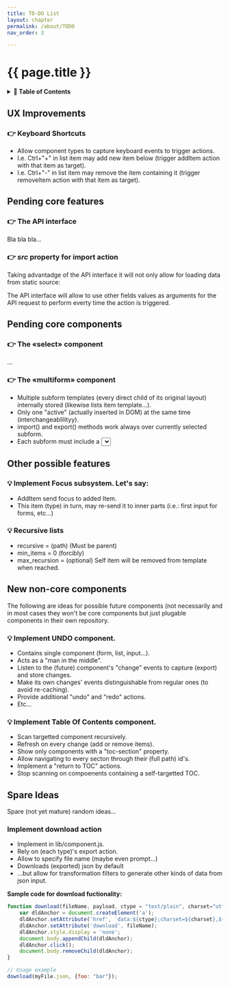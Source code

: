 ```yaml
---
title: TO-DO List
layout: chapter
permalink: /about/TODO
nav_order: 3

---
```


# {{ page.title }}

<details>
<summary>
<strong>📖 Table of Contents</strong>
</summary>

  {{ "
<!-- vim-markdown-toc GitLab -->

* [UX Improvements](#ux-improvements)
    * [👉 Keyboard Shortcuts](#-keyboard-shortcuts)
* [Pending core features](#pending-core-features)
    * [👉 The API interface](#-the-api-interface)
    * [👉 *src* property for import action](#-src-property-for-import-action)
* [Pending core components](#pending-core-components)
    * [👉 The «select» component](#-the-select-component)
    * [👉 The «multiform» component](#-the-multiform-component)
* [Other possible features](#other-possible-features)
    * [💡 Implement Focus subsystem. Let's say:](#-implement-focus-subsystem-lets-say)
    * [💡 Recursive lists](#-recursive-lists)
* [New non-core components](#new-non-core-components)
    * [💡 Implement UNDO component.](#-implement-undo-component)
    * [💡 Implement Table Of Contents component.](#-implement-table-of-contents-component)
* [Spare Ideas](#spare-ideas)
    * [Implement download action](#implement-download-action)

<!-- vim-markdown-toc -->
       " | markdownify }}

</details>


## UX Improvements

### 👉 Keyboard Shortcuts
  - Allow component types to capture keyboard events to trigger actions.
  - I.e. Ctrl+"+" in list item may add new item below (trigger addItem action
    with that item as target).
  - I.e. Ctrl+"-" in list item may remove the item containing it (trigger
    removeItem action with that item as target).


## Pending core features


### 👉 The API interface

Bla bla bla...



### 👉 *src* property for import action

Taking advantadge of the API interface it will not only allow for loading data
from static source:

The API interface will allow to use other fields values as arguments for the
API request to perform everty time the action is triggered.


## Pending core components


### 👉 The «select» component

...

### 👉 The «multiform» component
  - Multiple subform templates (every direct child of its original layout)
    internally stored (likewise lists item template...).
  - Only one "active" (actually inserted in DOM) at the same time
    (interchangeablilityy).
  - import() and export() methods work always over currently selected subform.
  - Each subform must include a <select> (or any other input smart type) tag
    whose name should match some "selector" property in the options object
    passed to mulitform component (data-smark attribute) and whose value
    should decide wich template is actually used (making imports and exports
    consistent thanks to this field).


## Other possible features


### 💡 Implement Focus subsystem. Let's say:

  - AddItem send focus to added Item.
  - This item (type) in turn, may re-send it to inner parts (i.e.: first
    input for forms, etc...)

### 💡 Recursive lists

  - recursive = (path) (Must be parent)
  - min_items = 0 (forcibly)
  - max_recursion = (optional) Self item will be removed from template when
    reached.

## New non-core components

The following are ideas for possible future components (not necessarily and in
most cases they won't be core components but just plugable components in their
own repository.

### 💡 Implement UNDO component.
  - Contains single component (form, list, input...).
  - Acts as a "man in the middle".
  - Listen to the (future) component's "change" events to capture (export)
    and store changes.
  - Make its own changes' events distinguishable from regular ones (to avoid
    re-caching).
  - Provide additional "undo" and "redo" actions.
  - Etc...

### 💡 Implement Table Of Contents component.
  - Scan targetted component recursively.
  - Refresh on every change (add or remove items).
  - Show only components with a "toc-section" property.
  - Allow navigating to every secton through their (full path) id's.
  - Implement a "return to TOC" actions.
  - Stop scanning on compoenents containing a self-targetted TOC.



## Spare Ideas

Spare (not yet mature) random ideas...

### Implement download action

  * Implement in lib/component.js.
  * Rely on (each type)'s export action.
  * Allow to specify file name (maybe even prompt...)
  * Downloads (exported) json by default
  * ...but allow for transformation filters to generate other kinds of data
    from json input.


**Sample code for download fuctionality:**

```javascript
function download(fileName, payload, ctype = "text/plain", charset="utf-8") {
    var dldAnchor = document.createElement('a');
    dldAnchor.setAttribute('href', `data:${ctype};charset=${charset},${encodeURIComponent(payload)}`);
    dldAnchor.setAttribute('download', fileName);
    dldAnchor.style.display = 'none';
    document.body.appendChild(dldAnchor);
    dldAnchor.click();
    document.body.removeChild(dldAnchor);
}

// Usage example
download(myFile.json, {foo: "bar"});
```

